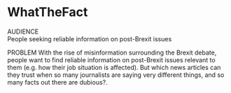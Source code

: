 # WhatTheFact

AUDIENCE  
People seeking reliable information on post-Brexit issues 

PROBLEM
With the rise of misinformation surrounding the Brexit debate, people want to find reliable information on post-Brexit issues relevant to them (e.g. how their job situation is affected). But which news articles can they trust when so many journalists are saying very different things, and so many facts out there are dubious?.
